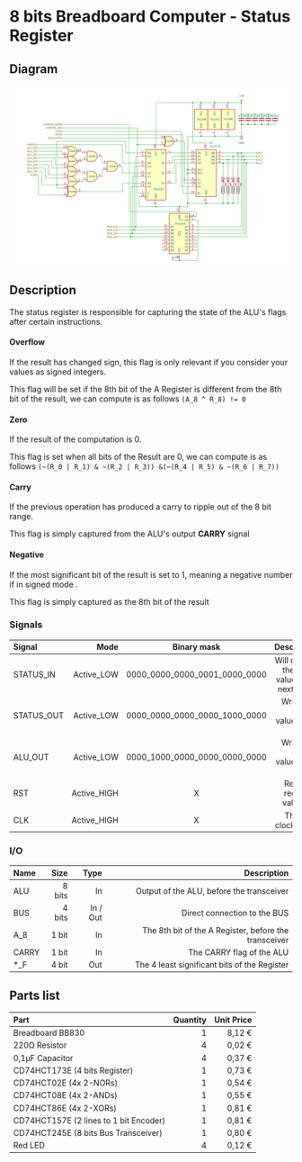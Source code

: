 # 8 bits Breadboard Computer - Status Register

## Diagram
<img src="schematics/status_register.png">

## Description
The status register is responsible for capturing the state of the ALU's flags after certain instructions.
#### Overflow
If the result has changed sign, this flag is only relevant if you consider your values as signed integers.

This flag will be set if the 8th bit of the A Register is different from the 8th bit of the result, we can compute is as follows ``(A_8 ^ R_8) != 0``

#### Zero 
If the result of the computation is 0.

This flag is set when all bits of the Result are 0, we can compute is as follows ``(~(R_0 | R_1) & ~(R_2 | R_3)) &(~(R_4 | R_5) & ~(R_6 | R_7))``
#### Carry 
If the previous operation has produced a carry to ripple out of the 8 bit range.

This flag is simply captured from the ALU's output **CARRY** signal

#### Negative 
If the most significant bit of the result is set to 1, meaning a negative number if in signed mode .

This flag is simply captured as the 8th bit of the result 

### Signals
| Signal     |        Mode |          Binary mask          |                                   Description |
|:-----------|------------:|:-----------------------------:|----------------------------------------------:|
| STATUS_IN  |  Active_LOW | 0000_0000_0000_0001_0000_0000 | Will capture the BUS's value at the next @CLK |
| STATUS_OUT |  Active_LOW | 0000_0000_0000_0000_1000_0000 |           Writes the current value to the BUS |
| ALU_OUT    |  Active_LOW | 0000_1000_0000_0000_0000_0000 |           Writes the current value to the BUS |
| RST        | Active_HIGH |               X               |               Reset the register's value to 0 |
| CLK        | Active_HIGH |               X               |                         The main clock signal |

### I/O
| Name   |   Size |     Type |                                           Description |
|:-------|-------:|---------:|------------------------------------------------------:|
| ALU    | 8 bits |       In |             Output of the ALU, before the transceiver |
| BUS    | 4 bits | In / Out |                          Direct connection to the BUS |
| A_8    |  1 bit |       In | The 8th bit of the A Register, before the transceiver |
| CARRY  |  1 bit |       In |                             The CARRY flag of the ALU |
| *_F    |  4 bit |      Out |          The 4 least significant bits of the Register |

## Parts list
| Part                                    | Quantity | Unit Price |
|:----------------------------------------|---------:|-----------:|
| Breadboard BB830                        |        1 |     8,12 € |
| 220Ω Resistor                           |        4 |     0,02 € |
| 0,1µF Capacitor                         |        4 |     0,37 € |
| CD74HCT173E (4 bits Register)           |        1 |     0,73 € |
| CD74HCT02E (4x 2-NORs)                  |        1 |     0,54 € |
| CD74HCT08E (4x 2-ANDs)                  |        1 |     0,55 € |
| CD74HCT86E (4x 2-XORs)                  |        1 |     0,81 € |
| CD74HCT157E (2 lines to 1 bit Encoder)  |        1 |     0,81 € |
| CD74HCT245E (8 bits Bus Transceiver)    |        1 |     0,80 € |
| Red LED                                 |        4 |     0,12 € |
